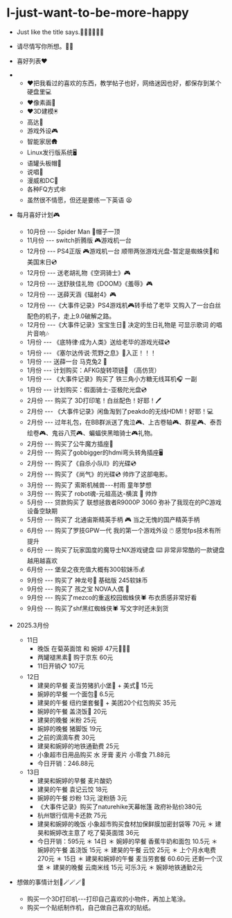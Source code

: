 # I-just-want-to-be-more-happy
* Just like the title says.👨‍💻👨‍💻👨‍💻
* 请尽情写你所想。🐱‍🏍

* 喜好列表♥️
* 	* ♥️把我看过的喜欢的东西，教学帖子也好，网络迷因也好，都保存到某个硬盘里💻
	* ♥️像素画👾
	* ♥️3D建模🖲️
	* 高达🤖
	* 游戏外设🎮
	* 智能家居🛖
	* Linux发行版系统🖥️
	* 语罐头板帽🧢
	* 说唱🎤
	* 漫威和DC🎦
	* 各种FQ方式🕸️
	* 虽然很不情愿，但还是要练一下英语 😫

* 每月喜好计划🎮
	* 10月份 --- Spider Man 🧢帽子一顶
	* 11月份 --- switch折腾版 🎮游戏机一台
	* 12月份 --- PS4正版 🎮游戏机一台 顺带两张游戏光盘-暂定是蜘蛛侠📀和美国末日💿
	* 12月份 --- 送老胡礼物《空洞骑士》🎮
	* 12月份 --- 送舒肤佳礼物《DOOM》《羞辱》🎮
	* 12月份 --- 送薛天涵《辐射4》🎮
	* 12月份 ---《大事件记录》PS4游戏机🎮转手给了老毕 又购入了一台白丝配色的机子，走上9.0破解之路。
	* 12月份 ---《大事件记录》宝宝生日🎂 决定的生日礼物是 可显示歌词 的唱片音响🎶
	* 1月份 --- 《底特律·成为人类》送给老毕的游戏光碟💿
	* 1月份 --- 《塞尔达传说·荒野之息》💽入正！！！
	* 1月份 --- 送薛一台 马克兔2 🤖
	* 1月份 --- 计划购买：AFKG旋转项链📿 （高仿货）
	* 1月份 --- 《大事件记录》购买了 铁三角小方糖无线耳机🎧 一副
	* 1月份 --- 计划购买：假面骑士-亚极陀光盘💿
	* 2月份 --- 购买了 3D打印笔！白丝配色！好耶！🖊
	* 2月份 --- 《大事件记录》闲鱼淘到了peakdo的无线HDMI！好耶！💻
	* 2月份 --- 过年礼包，在BB群派送了鬼泣🎮、上古卷轴🎮、群星🎮、泰吾绘卷🎮、鬼谷八荒🎮、蝙蝠侠黑暗骑士🎮礼物。
	* 2月份 --- 购买了公牛魔方插座🔋
	* 2月份 --- 购买了gobbigger的hdmi弯头转角插座🖥️
	* 2月份 --- 购买了《自杀小队Ⅱ》的光碟💿
	* 2月份 --- 购买了《尚气》的光碟💿 帅炸了这部电影。
	* 3月份 --- 购买了 索斯机械兽---村雨  童年梦想
	* 3月份 --- 购买了 robot魂-元祖高达-横滨 🤖 帅炸 
	* 5月份 --- 贷款购买了 联想拯救者R9000P 3060 弥补了我现在的PC游戏设备空缺期
	* 5月份 --- 购买了 北通宙斯精英手柄 🎮 当之无愧的国产精英手柄
	* 6月份 --- 购买了罗技GPW一代 我的第一个游戏外设 🖱️ 感觉fps技术有所提升
	* 6月份 --- 购买了玩家国度的魔导士NX游戏键盘 ⌨️ 非常非常酷的一款键盘 越用越喜欢
	* 6月份 --- 堡垒之夜充值大概有300软妹币💰
	* 9月份 --- 购买了 神龙号🤖 基础版 245软妹币
	* 9月份 --- 购买了 孩之宝 NOVA人偶 🧸
	* 9月份 --- 购买了mezco的重返校园蜘蛛侠🕷 布衣质感非常好看
	* 9月份 --- 购买了shf黑红蜘蛛侠🕷️ 写文字时还未到货

 * 2025.3月份
   * 11日
     * 晚饭 在菊英面馆 和 婉婷 47元🍜🍜🥫
     * 两罐褪黑素🍬 购于京东 60元
     * 11日开销📋 107元
   * 12日
     * 建昊的早餐 麦当劳猪扒小堡🍔 + 美式🥤 15元
     * 婉婷的早餐 一个面包🥖 6.5元
     * 建昊的午餐 纽约堡套餐🍔 + 美团20个红包购买 35元
     * 婉婷的午餐 盖浇饭🍛 20元
     * 建昊的晚餐 米粉 25元
     * 婉婷的晚餐 猪脚饭 19元
     * 之前的滴滴车费 30元
     * 建昊和婉婷的地铁通勤费 25元
     * 小象超市日用品购买 水 牙膏 麦片 小零食 71.88元
     * 今日开销：246.88元
   * 13日
     * 建昊和婉婷的早餐 麦片酸奶
     * 建昊的午餐 袁记云饺 18元
     * 婉婷的午餐 炒粉 13元 淀粉肠 3元
     * 《大事件记录》购买了naturehike天幕帐篷 政府补贴价380元
     * 杭州银行信用卡还款 75元
     * 建昊和婉婷的晚饭 小象超市购买食材加保鲜膜加密封袋等 70元
     ＊ 建昊和婉婷改主意了 吃了菊英面馆 36元
     * 今日开销：595元
   ＊ 14日
     ＊ 婉婷的早餐 香蕉牛奶和面包 10.5元
     ＊ 婉婷的午餐 盖浇饭 15元
     ＊ 建昊的午餐 云饺 25元
     ＊ 上个月水电费 270元
   ＊ 15日
     ＊ 建昊和婉婷的午餐 麦当劳套餐 60.60元 还剩一个汉堡 
     ＊ 建昊的晚餐 云南米线 15元 可乐3元
     ＊ 婉婷地铁通勤2元

 
* 想做的事情计划🦾🪄🪄🪄🔮
	* 购买一个3D打印机---打印自己喜欢的小物件，再加上笔涂。
	* 购买一个贴纸制作机，自己做自己喜欢的贴纸。
